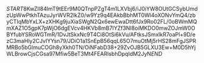 $START$8KwZll84lmT9tEEr9M0QTnpPZgT4m1LXVbj6/iJ0iYW8OUtGCSybUmdzUpWwPtkhTAzuJyrWVR2lkZ0/w9Yz9q4EAkbBbhMT0Wl4oXONvYmQ4/zbyCTIqMbYxLX+zXHKg9juXiaSWgN2Qx6ewEwaDtt6fJx9Ro02FL/0oBWmMQmXAZ1O5gpK7pWjO6dgEVcv4HKVb8mB7IYZf3NI8oiMKDO0mwZOJmW0OBYfubYSRoWGTmR/1DvJtSkxNc9T4Ci8OtSi6kVu/AFtksJSmxlkR7oaPl+9D/ezC3maHly2CJvIYYsn79/JDiO1a1SnEpB56qqL65O7muOtMj5rHS28mFgJSPRMRBo5bGlmuCOGh8yXkh0TN/OiNFabD38+29ZvOJB5GLXU3Ew+M0D5hYjWLBrowCjsCGsa97Mfiw5BeT3Mt4FEARlsbhDpqIdM2JyN$END$
